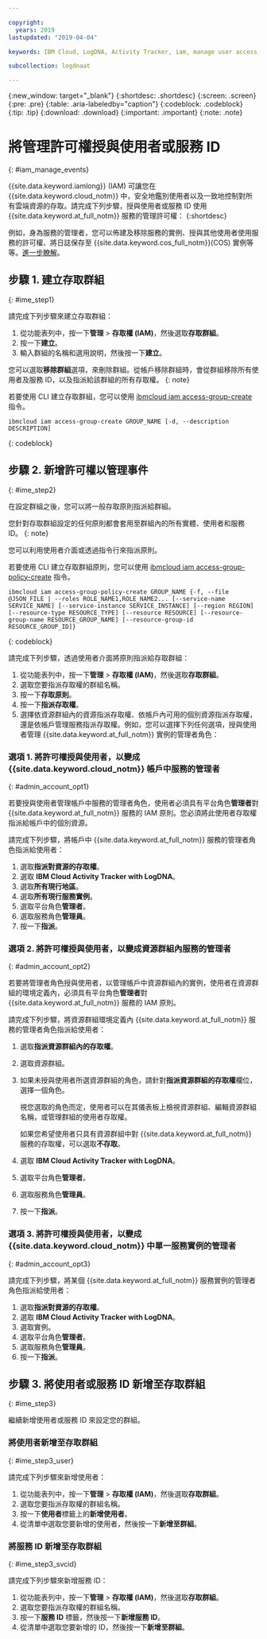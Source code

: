 ```yaml
---

copyright:
  years: 2019
lastupdated: "2019-04-04"

keywords: IBM Cloud, LogDNA, Activity Tracker, iam, manage user access, viewer

subcollection: logdnaat

---
```


{:new_window: target="_blank"}
{:shortdesc: .shortdesc}
{:screen: .screen}
{:pre: .pre}
{:table: .aria-labeledby="caption"}
{:codeblock: .codeblock}
{:tip: .tip}
{:download: .download}
{:important: .important}
{:note: .note}

 
# 將管理許可權授與使用者或服務 ID
{: #iam_manage_events}

{{site.data.keyword.iamlong}} (IAM) 可讓您在 {{site.data.keyword.cloud_notm}} 中，安全地鑑別使用者以及一致地控制對所有雲端資源的存取。請完成下列步驟，授與使用者或服務 ID 使用 {{site.data.keyword.at_full_notm}} 服務的管理許可權：
{:shortdesc}

例如，身為服務的管理者，您可以佈建及移除服務的實例、授與其他使用者使用服務的許可權、將日誌保存至 {{site.data.keyword.cos_full_notm}}(COS) 實例等等。[進一步瞭解](/docs/services/Activity-Tracker-with-LogDNA?topic=logdnaat-iam#iam)。

## 步驟 1. 建立存取群組
{: #ime_step1}

請完成下列步驟來建立存取群組：

1. 從功能表列中，按一下**管理** &gt; **存取權 (IAM)**，然後選取**存取群組**。
2. 按一下**建立**。
3. 輸入群組的名稱和選用說明，然後按一下**建立**。

您可以選取**移除群組**選項，來刪除群組。從帳戶移除群組時，會從群組移除所有使用者及服務 ID，以及指派給該群組的所有存取權。
{: note}

若要使用 CLI 建立存取群組，您可以使用 [ibmcloud iam access-group-create](/docs/cli/reference/ibmcloud?topic=cloud-cli-ibmcloud_commands_iam#ibmcloud_iam_access_group_create) 指令。
```
ibmcloud iam access-group-create GROUP_NAME [-d, --description DESCRIPTION]
```
{: codeblock}




## 步驟 2. 新增許可權以管理事件
{: #ime_step2}

在設定群組之後，您可以將一般存取原則指派給群組。 

您針對存取群組設定的任何原則都會套用至群組內的所有實體、使用者和服務 ID。
{: note}

您可以利用使用者介面或透過指令行來指派原則。

若要使用 CLI 建立存取群組原則，您可以使用 [ibmcloud iam access-group-policy-create](/docs/cli/reference/ibmcloud?topic=cloud-cli-ibmcloud_commands_iam#ibmcloud_iam_access_group_policy_create) 指令。

```
ibmcloud iam access-group-policy-create GROUP_NAME {-f, --file @JSON_FILE | --roles ROLE_NAME1,ROLE_NAME2... [--service-name SERVICE_NAME] [--service-instance SERVICE_INSTANCE] [--region REGION] [--resource-type RESOURCE_TYPE] [--resource RESOURCE] [--resource-group-name RESOURCE_GROUP_NAME] [--resource-group-id RESOURCE_GROUP_ID]}
```
{: codeblock}

請完成下列步驟，透過使用者介面將原則指派給存取群組：

1. 從功能表列中，按一下**管理** &gt; **存取權 (IAM)**，然後選取**存取群組**。
2. 選取您要指派存取權的群組名稱。 
3. 按一下**存取原則**。
4. 按一下**指派存取權**。
5. 選擇依資源群組內的資源指派存取權、依帳戶內可用的個別資源指派存取權，還是依帳戶管理服務指派存取權。例如，您可以選擇下列任何選項，授與使用者管理 {{site.data.keyword.at_full_notm}} 實例的管理者角色：

### 選項 1. 將許可權授與使用者，以變成 {{site.data.keyword.cloud_notm}} 帳戶中服務的管理者
{: #admin_account_opt1}

若要授與使用者管理帳戶中服務的管理者角色，使用者必須具有平台角色**管理者**對 {{site.data.keyword.at_full_notm}} 服務的 IAM 原則。您必須將此使用者存取權指派給帳戶中的個別資源。 

請完成下列步驟，將帳戶中 {{site.data.keyword.at_full_notm}} 服務的管理者角色指派給使用者： 

1. 選取**指派對資源的存取權**。
2. 選取 **IBM Cloud Activity Tracker with LogDNA**。
3. 選取**所有現行地區**。
4. 選取**所有現行服務實例**。
5. 選取平台角色**管理者**。
6. 選取服務角色**管理員**。
7. 按一下**指派**。

### 選項 2. 將許可權授與使用者，以變成資源群組內服務的管理者
{: #admin_account_opt2}

若要將管理者角色授與使用者，以管理帳戶中資源群組內的實例，使用者在資源群組的環境定義內，必須具有平台角色**管理者**對 {{site.data.keyword.at_full_notm}} 服務的 IAM 原則。 

請完成下列步驟，將資源群組環境定義內 {{site.data.keyword.at_full_notm}} 服務的管理者角色指派給使用者： 

1. 選取**指派資源群組內的存取權**。
2. 選取資源群組。
3. 如果未授與使用者所選資源群組的角色，請針對**指派資源群組的存取權**欄位，選擇一個角色。 

    視您選取的角色而定，使用者可以在其儀表板上檢視資源群組、編輯資源群組名稱，或管理群組的使用者存取權。 
    
    如果您希望使用者只具有資源群組中對 {{site.data.keyword.at_full_notm}} 服務的存取權，可以選取**不存取**。

4. 選取 **IBM Cloud Activity Tracker with LogDNA**。
5. 選取平台角色**管理者**。
6. 選取服務角色**管理員**。
7. 按一下**指派**。

### 選項 3. 將許可權授與使用者，以變成 {{site.data.keyword.cloud_notm}} 中單一服務實例的管理者
{: #admin_account_opt3}

請完成下列步驟，將某個 {{site.data.keyword.at_full_notm}} 服務實例的管理者角色指派給使用者： 

1. 選取**指派對資源的存取權**。
2. 選取 **IBM Cloud Activity Tracker with LogDNA**。
3. 選取實例。
4. 選取平台角色**管理者**。
5. 選取服務角色**管理員**。
6. 按一下**指派**。



## 步驟 3. 將使用者或服務 ID 新增至存取群組
{: #ime_step3}

繼續新增使用者或服務 ID 來設定您的群組。

### 將使用者新增至存取群組
{: #ime_step3_user}

請完成下列步驟來新增使用者：

1. 從功能表列中，按一下**管理** &gt; **存取權 (IAM)**，然後選取**存取群組**。
2. 選取您要指派存取權的群組名稱。 
3. 按一下**使用者**標籤上的**新增使用者**。
4. 從清單中選取您要新增的使用者，然後按一下**新增至群組**。


### 將服務 ID 新增至存取群組
{: #ime_step3_svcid}

請完成下列步驟來新增服務 ID：

1. 從功能表列中，按一下**管理** &gt; **存取權 (IAM)**，然後選取**存取群組**。
2. 選取您要指派存取權的群組名稱。 
3. 按一下**服務 ID** 標籤，然後按一下**新增服務 ID**。
4. 從清單中選取您要新增的 ID，然後按一下**新增至群組**。




